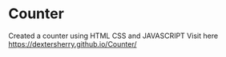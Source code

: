 # Counter
Created a counter using HTML CSS and JAVASCRIPT
Visit here https://dextersherry.github.io/Counter/
